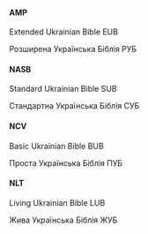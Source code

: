 #### AMP

Extended Ukrainian Bible EUB

Розширена Українська Біблія РУБ

#### NASB

Standard Ukrainian Bible SUB

Стандартна Українська Біблія СУБ

#### NCV

Basic Ukrainian Bible BUB

Проста Українська Біблія ПУБ

#### NLT

Living Ukrainian Bible LUB

Жива Українська Біблія ЖУБ
